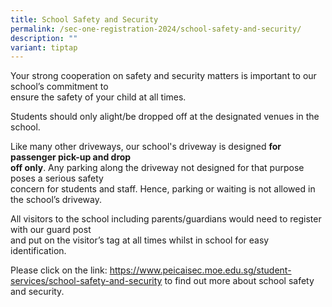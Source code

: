 ```yaml
---
title: School Safety and Security
permalink: /sec-one-registration-2024/school-safety-and-security/
description: ""
variant: tiptap
---
```

<p>Your strong cooperation on safety and security matters is important to our school’s commitment to&nbsp;<br>ensure the safety of your child at all times.</p>
<p>Students should only alight/be dropped off at the designated venues in the school.</p>
<p>Like many other driveways, our school's driveway is designed <strong>for passenger pick-up and drop&nbsp;</strong><br><strong>off only</strong>. Any parking along the driveway not designed for that purpose poses a serious safety&nbsp;<br>concern for students and staff. Hence, parking or waiting is not allowed in the school’s driveway.</p>
<p>All visitors to the school including parents/guardians would need to register with our guard post&nbsp;<br>and put on the visitor’s tag at all times whilst in school for easy identification.</p>
<p>Please click on the link: <a href="/student-services/school-safety-and-security">https://www.peicaisec.moe.edu.sg/student-services/school-safety-and-security</a> to find out more about school safety and security.</p>